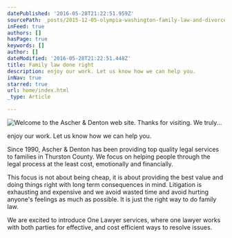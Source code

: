 ```yaml
---
datePublished: '2016-05-28T21:22:51.959Z'
sourcePath: _posts/2015-12-05-olympia-washington-family-law-and-divorce-lawyers.md
inFeed: true
authors: []
hasPage: true
keywords: []
author: []
dateModified: '2016-05-28T21:22:51.448Z'
title: Family law done right
description: enjoy our work. Let us know how we can help you.
inNav: true
starred: true
url: home/index.html
_type: Article

---
```

![Welcome to the Ascher & Denton web site. Thanks for visiting. We truly...](https://the-grid-user-content.s3-us-west-2.amazonaws.com/415b432b-0356-4ba9-a01a-9843a350f0c8.jpg)

enjoy our work. Let us know how we can help you.

Since 1990, Ascher & Denton has been providing top quality legal services to families in Thurston County. We focus on helping people through the legal process at the least cost, emotionally and financially. 

This focus is not about being cheap, it is about providing the best value and doing things right with long term consequences in mind. Litigation is exhausting and expensive and we avoid wasted time and avoid hurting anyone's feelings as much as possible. It is just the right way to do family law.

We are excited to introduce One Lawyer services, where one lawyer works with both parties for effective, and cost efficient ways to resolve issues.